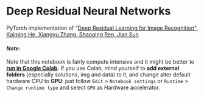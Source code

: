 # Deep Residual Neural Networks

PyTorch implementation of "[Deep Residual Learning for Image Recognition", Kaiming He, Xiangyu Zhang, Shaoqing Ren, Jian Sun](https://openaccess.thecvf.com/content_cvpr_2016/papers/He_Deep_Residual_Learning_CVPR_2016_paper.pdf)

#### ***Note***: 
Note that this notebook is fairly compute intensive and it might be better to **[run in Google Colab](https://colab.research.google.com/notebooks/intro.ipynb#recent=true).**
If you use Colab, mind yourself to **add external folders** (especially solutions, img and data) to it, and change alter default hardware CPU to **GPU**: just follow `Edit` > `Notebook settings` or `Runtime` > `Change runtime type` and select `GPU` as Hardware accelerator.
